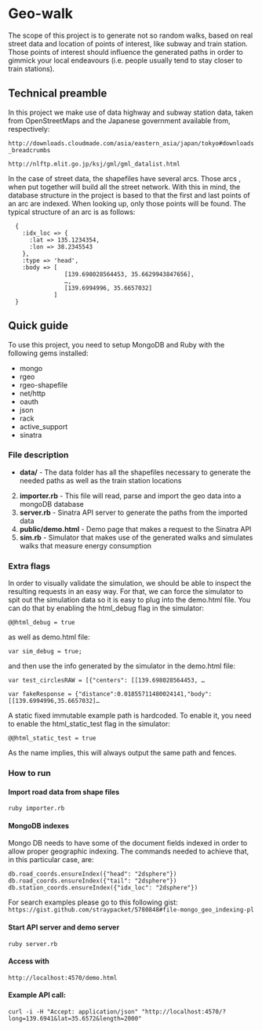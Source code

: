 # Geo-walk
The scope of this project is to generate not so random walks, based on real street data and location of points of interest, like subway and train station. 
Those points of interest should influence the generated paths in order to gimmick your local endeavours (i.e. people usually tend to stay closer to train stations).

## Technical preamble

In this project we make use of data highway and subway station data, taken from OpenStreetMaps and the Japanese government available from, respectively:

`http://downloads.cloudmade.com/asia/eastern_asia/japan/tokyo#downloads_breadcrumbs`

`http://nlftp.mlit.go.jp/ksj/gml/gml_datalist.html`

In the case of street data, the shapefiles have several arcs. Those arcs , when put together will build all the street network. With this in mind, the database structure in the project is based to that the first and last points of an arc are indexed. When looking up, only those points will be found. The typical structure of an arc is as follows:

      {
        :idx_loc => {
          :lat => 135.1234354,
          :lon => 38.2345543
        },
        :type => 'head',
        :body => [
        			[139.698028564453, 35.6629943847656],
         			…, 
         			[139.6994996, 35.6657032]
         		 ]
      }

## Quick guide
To use this project, you need to setup MongoDB and Ruby with the following gems installed:

* mongo
* rgeo
* rgeo-shapefile
* net/http
* oauth
* json
* rack
* active_support
* sinatra

### File description

* **data/** - The data folder has all the shapefiles necessary to generate the needed paths as well as the train station locations

2. **importer.rb** - This file will read, parse and import the geo data into a mongoDB database
3. **server.rb** - Sinatra API server to generate the paths from the imported data
4. **public/demo.html** - Demo page that makes a request to the Sinatra API
5. **sim.rb** - Simulator that makes use of the generated walks and simulates walks that measure energy consumption

### Extra flags
In order to visually validate the simulation, we should be able to inspect the resulting requests in an easy way. For that, we can force the simulator to spit out the simulation data so it is easy to plug into the demo.html file. You can do that by enabling the html_debug flag in the simulator: 

`@@html_debug = true`

as well as demo.html file:

`var sim_debug = true;`

and then use the info generated by the simulator in the demo.html file:

`var test_circlesRAW = [{"centers": [[139.698028564453, …`

`var fakeResponse = {"distance":0.01855711480024141,"body":[[139.6994996,35.6657032]…`

A static fixed immutable example path is hardcoded. To enable it, you need to enable the html_static_test flag in the simulator:

`@@html_static_test = true`

As the name implies, this will always output the same path and fences.

### How to run

#### Import road data from shape files

`ruby importer.rb`

#### MongoDB indexes
Mongo DB needs to have some of the document fields indexed in order to allow proper geographic indexing. The commands needed to achieve that, in this particular case, are:

`db.road_coords.ensureIndex({"head": "2dsphere"})`
`db.road_coords.ensureIndex({"tail": "2dsphere"})`
`db.station_coords.ensureIndex({"idx_loc": "2dsphere"})`

For search examples please go to this following gist:
`https://gist.github.com/straypacket/5780848#file-mongo_geo_indexing-pl`

#### Start API server and demo server
`ruby server.rb`

#### Access with

`http://localhost:4570/demo.html`

#### Example API call: 

`curl -i -H "Accept: application/json" "http://localhost:4570/?long=139.6941&lat=35.6572&length=2000"`